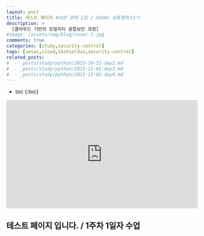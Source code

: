 ```yaml
---
layout: post
title: 테스트 페이지 #보안 관제 1日 / SeSAC 성동캠퍼스1기
description: >
  [클라우드 기반의 모빌리티 융합보안 과정] 
#image: /assets/img/blog/cover-1.jpg
comments: true
categories: [study,security-control]
tags: [sesac,cloud,skshieldus,security-control]
related_posts:
#  - _posts/study/python/2023-10-31-day2.md
#  - _posts/study/python/2023-11-01-day3.md
#  - _posts/study/python/2023-11-02-day4.md
---
```

* toc
{:toc}

<style>.embed-container { position: relative; padding-bottom: 56.25%; height: 0; overflow: hidden; max-width: 100%; } .embed-container iframe, .embed-container object, .embed-container embed { position: absolute; top: 0; left: 0; width: 100%; height: 100%; }</style><div class='embed-container'><iframe src='https://www.youtube.com/embed/jx96Twg-Aew' frameborder='0' allowfullscreen></iframe></div>

## 테스트 페이지 입니다. / 1주차 1일자 수업
